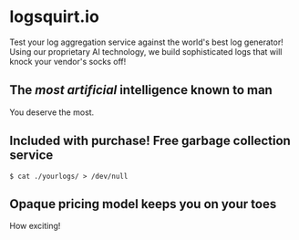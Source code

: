 # logsquirt.io

Test your log aggregation service against the world's best log generator! Using our proprietary AI technology, we build sophisticated logs that will knock your vendor's socks off!

## The _most artificial_ intelligence known to man

You deserve the most.

## Included with purchase! Free garbage collection service

```console
$ cat ./yourlogs/ > /dev/null
```

## Opaque pricing model keeps you on your toes

How exciting!
